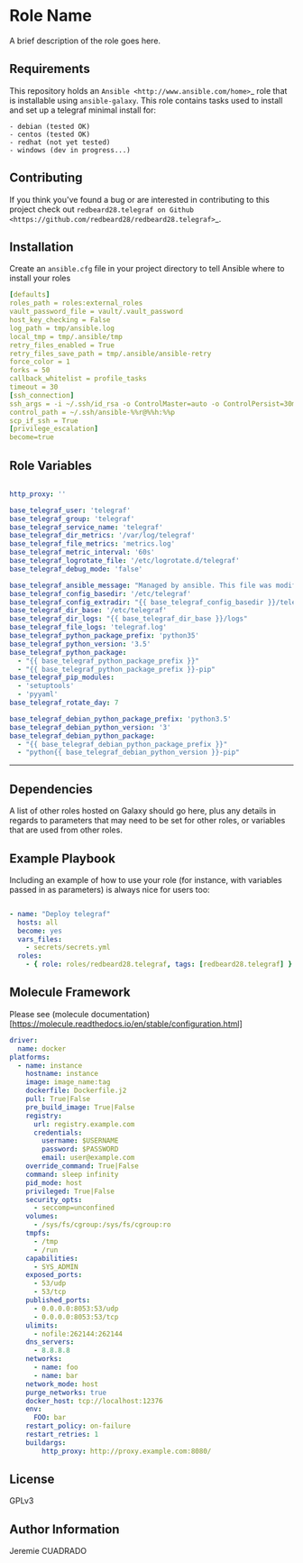 Role Name
=========

A brief description of the role goes here.

Requirements
------------

This repository holds an `Ansible <http://www.ansible.com/home>`_ role
that is installable using ``ansible-galaxy``.  This role contains
tasks used to install and set up a telegraf minimal install for:

    - debian (tested OK)
    - centos (tested OK)
    - redhat (not yet tested)
    - windows (dev in progress...)


Contributing
------------

If you think you've found a bug or are interested in contributing to
this project check out `redbeard28.telegraf on Github
<https://github.com/redbeard28/redbeard28.telegraf>`_.

Installation
------------

Create an ``ansible.cfg`` file in your project directory to tell
Ansible where to install your roles 

````yaml
[defaults]
roles_path = roles:external_roles
vault_password_file = vault/.vault_password
host_key_checking = False
log_path = tmp/ansible.log
local_tmp = tmp/.ansible/tmp
retry_files_enabled = True
retry_files_save_path = tmp/.ansible/ansible-retry
force_color = 1
forks = 50
callback_whitelist = profile_tasks
timeout = 30
[ssh_connection]
ssh_args = -i ~/.ssh/id_rsa -o ControlMaster=auto -o ControlPersist=30m
control_path = ~/.ssh/ansible-%%r@%%h:%%p
scp_if_ssh = True
[privilege_escalation]
become=true
````



Role Variables
--------------
```yaml

http_proxy: ''

base_telegraf_user: 'telegraf'
base_telegraf_group: 'telegraf'
base_telegraf_service_name: 'telegraf'
base_telegraf_dir_metrics: '/var/log/telegraf'
base_telegraf_file_metrics: 'metrics.log'
base_telegraf_metric_interval: '60s'
base_telegraf_logrotate_file: '/etc/logrotate.d/telegraf'
base_telegraf_debug_mode: 'false'
```

````yaml
base_telegraf_ansible_message: "Managed by ansible. This file was modified {{ ansible_date_time.weekday }} {{ ansible_date_time.day }}/{{ ansible_date_time.month }}/{{ ansible_date_time.year }} at {{ ansible_date_time.time }}"
base_telegraf_config_basedir: '/etc/telegraf'
base_telegraf_config_extradir: "{{ base_telegraf_config_basedir }}/telegraf.d"
base_telegraf_dir_base: '/etc/telegraf'
base_telegraf_dir_logs: "{{ base_telegraf_dir_base }}/logs"
base_telegraf_file_logs: 'telegraf.log'
base_telegraf_python_package_prefix: 'python35'
base_telegraf_python_version: '3.5'
base_telegraf_python_package:
  - "{{ base_telegraf_python_package_prefix }}"
  - "{{ base_telegraf_python_package_prefix }}-pip"
base_telegraf_pip_modules:
  - 'setuptools'
  - 'pyyaml'
base_telegraf_rotate_day: 7

base_telegraf_debian_python_package_prefix: 'python3.5'
base_telegraf_debian_python_version: '3'
base_telegraf_debian_python_package:
  - "{{ base_telegraf_debian_python_package_prefix }}"
  - "python{{ base_telegraf_debian_python_version }}-pip"
````

----

Dependencies
------------

A list of other roles hosted on Galaxy should go here, plus any details in regards to parameters that may need to be set for other roles, or variables that are used from other roles.

Example Playbook
----------------

Including an example of how to use your role (for instance, with variables passed in as parameters) is always nice for users too:

````yaml

- name: "Deploy telegraf"
  hosts: all
  become: yes
  vars_files:
    - secrets/secrets.yml
  roles:
    - { role: roles/redbeard28.telegraf, tags: [redbeard28.telegraf] }
````
 
Molecule Framework
-------------
Please see (molecule documentation)[https://molecule.readthedocs.io/en/stable/configuration.html]

```yaml
driver:
  name: docker
platforms:
  - name: instance
    hostname: instance
    image: image_name:tag
    dockerfile: Dockerfile.j2
    pull: True|False
    pre_build_image: True|False
    registry:
      url: registry.example.com
      credentials:
        username: $USERNAME
        password: $PASSWORD
        email: user@example.com
    override_command: True|False
    command: sleep infinity
    pid_mode: host
    privileged: True|False
    security_opts:
      - seccomp=unconfined
    volumes:
      - /sys/fs/cgroup:/sys/fs/cgroup:ro
    tmpfs:
      - /tmp
      - /run
    capabilities:
      - SYS_ADMIN
    exposed_ports:
      - 53/udp
      - 53/tcp
    published_ports:
      - 0.0.0.0:8053:53/udp
      - 0.0.0.0:8053:53/tcp
    ulimits:
      - nofile:262144:262144
    dns_servers:
      - 8.8.8.8
    networks:
      - name: foo
      - name: bar
    network_mode: host
    purge_networks: true
    docker_host: tcp://localhost:12376
    env:
      FOO: bar
    restart_policy: on-failure
    restart_retries: 1
    buildargs:
        http_proxy: http://proxy.example.com:8080/
```
 
License
-------

GPLv3

Author Information
------------------

Jeremie CUADRADO <redbeard28>
